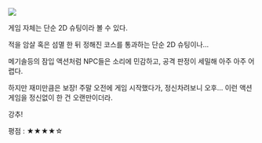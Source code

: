 ![](./0.jpg)

게임 자체는 단순 2D 슈팅이라 볼 수 있다.

적을 암살 혹은 섬멸 한 뒤 정해진 코스를 통과하는 단순 2D 슈팅이나…

메기솔등의 잠입 액션처럼 NPC들은 소리에 민감하고, 공격 판정이 세밀해 아주 아주 어렵다.

하지만 재미만큼은 보장! 주말 오전에 게임 시작했다가, 정신차려보니 오후… 이런 액션 게임을 정신없이 한 건 오랜만이더라.

강추!

평점 : ★★★★☆
